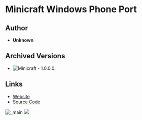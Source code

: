 <detail>

# Minicraft Windows Phone Port 
  
>
  
## Author 
- **Unknown** 

## Archived Versions 
- ![Minicraft - 1.0.0.0.]() 

## Links
- [Website]()  
- [Source Code]()  

![_main](https://github.com/FurnishedChunk/Minicraft-Mod-Archives/raw/master/readme_shot/_main.png)
![](https://github.com/FurnishedChunk/Minicraft-Mod-Archives/raw/master/readme_shot/.png)
</detail>
<p>

<detail>